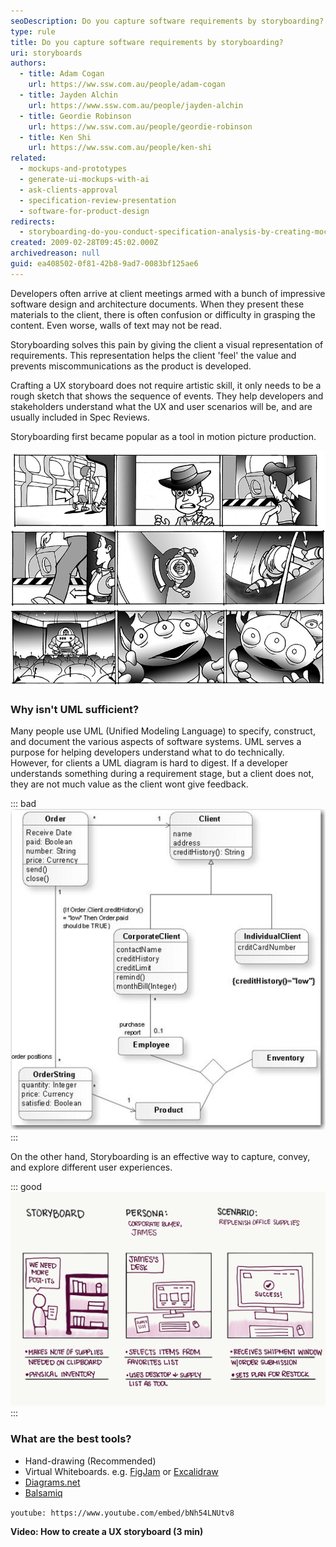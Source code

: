 ```yaml
---
seoDescription: Do you capture software requirements by storyboarding?
type: rule
title: Do you capture software requirements by storyboarding?
uri: storyboards
authors:
  - title: Adam Cogan
    url: https://ww.ssw.com.au/people/adam-cogan
  - title: Jayden Alchin
    url: https://www.ssw.com.au/people/jayden-alchin
  - title: Geordie Robinson
    url: https://ww.ssw.com.au/people/geordie-robinson
  - title: Ken Shi
    url: https://ww.ssw.com.au/people/ken-shi
related:
  - mockups-and-prototypes
  - generate-ui-mockups-with-ai
  - ask-clients-approval
  - specification-review-presentation
  - software-for-product-design
redirects:
  - storyboarding-do-you-conduct-specification-analysis-by-creating-mock-ups
created: 2009-02-28T09:45:02.000Z
archivedreason: null
guid: ea408502-0f81-42b8-9ad7-0083bf125ae6
---
```


Developers often arrive at client meetings armed with a bunch of impressive software design and architecture documents. When they present these materials to the client, there is often confusion or difficulty in grasping the content. Even worse, walls of text may not be read.

Storyboarding solves this pain by giving the client a visual representation of requirements. This representation helps the client 'feel' the value and prevents miscommunications as the product is developed.

<!--endintro-->

Crafting a UX storyboard does not require artistic skill, it only needs to be a rough sketch that shows the sequence of events. They help developers and stakeholders understand what the UX and user scenarios will be, and are usually included in Spec Reviews.

Storyboarding first became popular as a tool in motion picture production.

![Figure: FYI animators use storyboards to roughly outline a visual storyline before they start creating](movie-storyboard.jpg)

### Why isn't UML sufficient?

Many people use UML (Unified Modeling Language) to specify, construct, and document the various aspects of software systems. UML serves a purpose for helping developers understand what to do technically. However, for clients a UML diagram is hard to digest. If a developer understands something during a requirement stage, but a client does not, they are not much value as the client wont give feedback.

::: bad
![Figure: Bad example – using UML makes software specifications hard to understand for clients](bad-uml.jpg)
:::

On the other hand, Storyboarding is an effective way to capture, convey, and explore different user experiences.

::: good
![Figure: Good example – A simple storyboard makes software requirements easy to digest](basic-storyboard.png)
:::

### What are the best tools?

- Hand-drawing (Recommended)
- Virtual Whiteboards. e.g. [FigJam](https://www.figma.com/figjam/) or [Excalidraw](https://excalidraw.com)
- [Diagrams.net](https://diagrams.net)
- [Balsamiq](https://balsamiq.com)

`youtube: https://www.youtube.com/embed/bNh54LNUtv8`

**Video: How to create a UX storyboard (3 min)**
